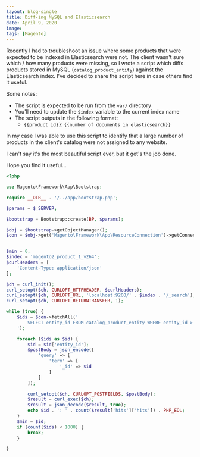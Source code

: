 ```yaml
---
layout: blog-single
title: Diff-ing MySQL and Elasticsearch
date: April 9, 2020
image:
tags: [Magento]
---
```


Recently I had to troubleshoot an issue where some products that were expected to be indexed in Elasticsearch were not. The client wasn't sure which / how many products were missing, so I wrote a script which diffs products stored in MySQL (`catalog_product_entity`) against the Elasticsearch index. I've decided to share the script here in case others find it useful.

<!-- excerpt_separator -->

Some notes:

- The script is expected to be run from the `var/` directory
- You'll need to update the `$index` variable to the current index name
- The script outputs in the following format:
    - `{{product id}}`: `{{number of documents in elasticsearch}}`

In my case I was able to use this script to identify that a large number of products in the client's catalog were not assigned to any website.

I can't say it's the most beautiful script ever, but it get's the job done.

Hope you find it useful...


```php
<?php

use Magento\Framework\App\Bootstrap;

require __DIR__ . '/../app/bootstrap.php';

$params = $_SERVER;

$bootstrap = Bootstrap::create(BP, $params);

$obj = $bootstrap->getObjectManager();
$con = $obj->get('Magento\Framework\App\ResourceConnection')->getConnection();


$min = 0;
$index = 'magento2_product_1_v264';
$curlHeaders = [
    'Content-Type: application/json'
];

$ch = curl_init();
curl_setopt($ch, CURLOPT_HTTPHEADER, $curlHeaders);
curl_setopt($ch, CURLOPT_URL, 'localhost:9200/' . $index . '/_search');
curl_setopt($ch, CURLOPT_RETURNTRANSFER, 1);

while (true) {
    $ids = $con->fetchAll('
        SELECT entity_id FROM catalog_product_entity WHERE entity_id > ' . $min .  ' ORDER BY entity_id ASC LIMIT 1000
    ');

    foreach ($ids as $id) {
        $id = $id['entity_id'];
        $postBody = json_encode([
            'query' => [
                'term' => [
                    '_id' => $id
                ]
            ]
        ]);

        curl_setopt($ch, CURLOPT_POSTFIELDS, $postBody);
        $result = curl_exec($ch);
        $result = json_decode($result, true);
        echo $id . ': ' . count($result['hits']['hits']) . PHP_EOL;
    }
    $min = $id;
    if (count($ids) < 1000) {
        break;
    }

}
```